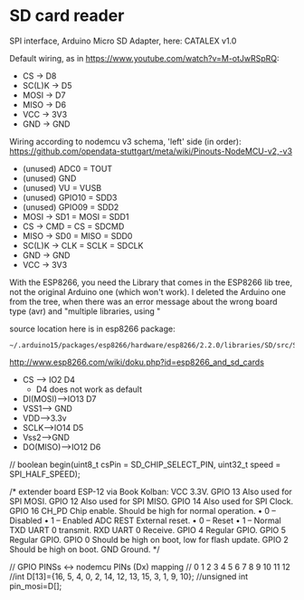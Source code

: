 # SD card reader 

SPI interface, Arduino Micro SD Adapter, here: CATALEX v1.0

Default wiring, as in <https://www.youtube.com/watch?v=M-otJwRSpRQ>:

* CS     -> D8
* SC(L)K -> D5
* MOSI   -> D7
* MISO   -> D6
* VCC    -> 3V3
* GND    -> GND



Wiring according to nodemcu v3 schema, 'left' side (in order):
<https://github.com/opendata-stuttgart/meta/wiki/Pinouts-NodeMCU-v2,-v3>

* (unused) ADC0 = TOUT
* (unused) GND   
* (unused) VU = VUSB
* (unused) GPIO10 = SDD3
* (unused) GPIO09 = SDD2
* MOSI   -> SD1 = MOSI = SDD1
* CS     -> CMD = CS = SDCMD
* MISO   -> SD0 = MISO = SDD0
* SC(L)K -> CLK = SCLK = SDCLK
* GND    -> GND
* VCC    -> 3V3

With the ESP8266, you need the Library that comes in the ESP8266 lib tree, not the original Arduino one (which won't work). I deleted the Arduino one from the tree, when there was an error message about the wrong board type (avr) and "multiple libraries, using <the wrong one>"

source location here is in esp8266 package:
    
    ~/.arduino15/packages/esp8266/hardware/esp8266/2.2.0/libraries/SD/src/SD.h 


http://www.esp8266.com/wiki/doku.php?id=esp8266_and_sd_cards

* CS –> IO2 D4
    * D4 does not work as default
* DI(MOSI)–>IO13 D7
* VSS1–> GND 
* VDD–>3.3v 
* SCLK–>IO14 D5
* Vss2–>GND
* DO(MISO)–>IO12 D6



//   boolean begin(uint8_t csPin = SD_CHIP_SELECT_PIN, uint32_t speed = SPI_HALF_SPEED);


/*
extender board ESP-12 via Book Kolban:
VCC 3.3V.
GPIO 13 Also used for SPI MOSI.
GPIO 12 Also used for SPI MISO.
GPIO 14 Also used for SPI Clock.
GPIO 16
CH_PD
Chip enable. Should be high for normal operation.
• 0 – Disabled
• 1 – Enabled
ADC
REST External reset.
• 0 – Reset
• 1 – Normal
TXD UART 0 transmit.
RXD UART 0 Receive.
GPIO 4 Regular GPIO.
GPIO 5 Regular GPIO.
GPIO 0 Should be high on boot, low for flash update.
GPIO 2 Should be high on boot.
GND Ground.
*/

// GPIO PINSs <-> nodemcu PINs (Dx) mapping
//          0  1  2  3  4   5   6   7   8  9  10  11  12
//int D[13]={16, 5, 4, 0, 2, 14, 12, 13, 15, 3,  1,  9, 10};
//unsigned int pin_mosi=D[]; 
